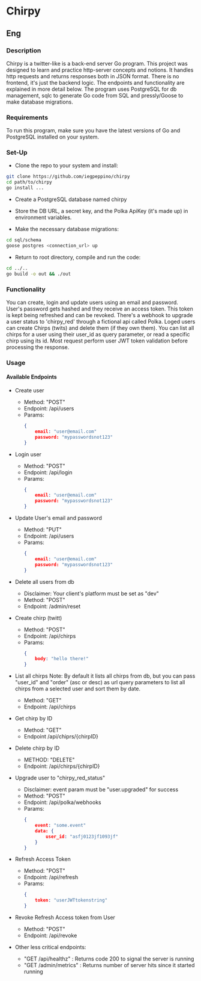 # Chirpy


## Eng

### Description

Chirpy is a twitter-like is a back-end server Go program. This project
was designed to learn and practice http-server concepts and notions.
It handles http requests and returns responses both in JSON format.
There is no frontend, it's just the backend logic.
The endpoints and functionality are explained in more detail below.
The program uses PostgreSQL for db management, sqlc to generate Go code
from SQL and pressly/Goose to make database migrations.

### Requirements

To run this program, make sure you have the latest versions of Go
and PostgreSQL installed on your system.

### Set-Up

- Clone the repo to your system and install:

```bash
git clone https://github.com/iegpeppino/chirpy
cd path/to/chirpy
go install ...
```

- Create a PostgreSQL database named chirpy 

- Store the DB URL, a secret key, and the Polka ApiKey (it's made up) in environment variables.

- Make the necessary database migrations:

```bash
cd sql/schema
goose postgres <connection_url> up
```

- Return to root directory, compile and run the code:

```bash
cd ../..
go build -o out && ./out
```

### Functionality

You can create, login and update users using an email and password.
User's password gets hashed and they receive an access token. This token
is kept being refreshed and can be revoked.
There's a webhook to upgrade a user status to 'chirpy_red' through a fictional
api called Polka. 
Loged users can create Chirps (twits) and delete them (if they own them).
You can list all chirps for a user using their user_id as query parameter, or
read a specific chirp using its id.
Most request perform user JWT token validation before processing the response.

### Usage

#### Available Endpoints 

* Create user
    - Method: "POST"
    - Endpoint: /api/users
    - Params: 
        ```json
        {
            email: "user@email.com"
            password: "mypasswordsnot123"
        }
        ```

* Login user
    - Method: "POST"
    - Endpoint: /api/login
    - Params: 
        ```json
        {
            email: "user@email.com"
            password: "mypasswordsnot123"
        }
        ```

* Update User's email and password
    - Method: "PUT"
    - Endpoint: /api/users
    - Params:
        ```json
        {
            email: "user@email.com"
            password: "mypasswordsnot123"
        }
        ```

* Delete all users from db
    * Disclaimer: Your client's platform must be set as "dev"
    - Method: "POST"
    - Endpoint: /admin/reset

* Create chirp (twitt)
    - Method: "POST"
    - Endpoint: /api/chirps
    - Params:
        ```json
        {
            body: "hello there!"
        }
        ```

* List all chirps
    Note: By default it lists all chirps from db, but you can
    pass "user_id" and "order" (asc or desc) as url query parameters
    to list all chirps from a selected user and sort them by date.
    - Method: "GET"
    - Endpoint: /api/chirps

* Get chirp by ID
    - Method: "GET"
    - Endpoint /api/chiprs/{chirpID}

* Delete chirp by ID
    - METHOD: "DELETE"
    - Endpoint: /api/chirps/{chirpID}

* Upgrade user to "chirpy_red_status"
    * Disclaimer: event param must be "user.upgraded" for success
    - Method: "POST"
    - Endpoint: /api/polka/webhooks
    - Params:
        ```json
        {
            event: "some.event"
            data: {
                user_id: "asfj0123jf1093jf"
            }
        }
        ```

* Refresh Access Token
    - Method: "POST"
    - Endpoint: /api/refresh
    - Params:
        ```json
        {
            token: "userJWTtokenstring"
        }
        ```

* Revoke Refresh Access token from User
    - Method: "POST"
    - Endpoint: /api/revoke

* Other less critical endpoints:
    - "GET /api/healthz" : Returns code 200 to signal the server is running
    - "GET /admin/metrics" : Returns number of server hits since it started running